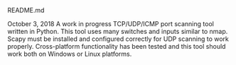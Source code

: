 README.md

October 3, 2018
A work in progress TCP/UDP/ICMP port scanning tool written in Python. This tool uses many switches and inputs similar to nmap. Scapy must be installed and configured correctly for UDP scanning to work properly. Cross-platform functionality has been tested and this tool should work both on Windows or Linux platforms. 